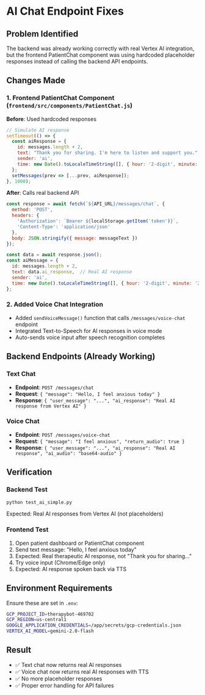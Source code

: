 # AI Chat Endpoint Fixes

## Problem Identified
The backend was already working correctly with real Vertex AI integration, but the frontend PatientChat component was using hardcoded placeholder responses instead of calling the backend API endpoints.

## Changes Made

### 1. Frontend PatientChat Component (`frontend/src/components/PatientChat.js`)

**Before**: Used hardcoded responses
```javascript
// Simulate AI response
setTimeout(() => {
  const aiResponse = {
    id: messages.length + 2,
    text: "Thank you for sharing. I'm here to listen and support you.",
    sender: 'ai',
    time: new Date().toLocaleTimeString([], { hour: '2-digit', minute: '2-digit' })
  };
  setMessages(prev => [...prev, aiResponse]);
}, 1000);
```

**After**: Calls real backend API
```javascript
const response = await fetch(`${API_URL}/messages/chat`, {
  method: 'POST',
  headers: {
    'Authorization': `Bearer ${localStorage.getItem('token')}`,
    'Content-Type': 'application/json'
  },
  body: JSON.stringify({ message: messageText })
});

const data = await response.json();
const aiMessage = {
  id: messages.length + 2,
  text: data.ai_response,  // Real AI response
  sender: 'ai',
  time: new Date().toLocaleTimeString([], { hour: '2-digit', minute: '2-digit' })
};
```

### 2. Added Voice Chat Integration
- Added `sendVoiceMessage()` function that calls `/messages/voice-chat` endpoint
- Integrated Text-to-Speech for AI responses in voice mode
- Auto-sends voice input after speech recognition completes

## Backend Endpoints (Already Working)

### Text Chat
- **Endpoint**: `POST /messages/chat`
- **Request**: `{ "message": "Hello, I feel anxious today" }`
- **Response**: `{ "user_message": "...", "ai_response": "Real AI response from Vertex AI" }`

### Voice Chat  
- **Endpoint**: `POST /messages/voice-chat`
- **Request**: `{ "message": "I feel anxious", "return_audio": true }`
- **Response**: `{ "user_message": "...", "ai_response": "Real AI response", "ai_audio": "base64-audio" }`

## Verification

### Backend Test
```bash
python test_ai_simple.py
```
Expected: Real AI responses from Vertex AI (not placeholders)

### Frontend Test
1. Open patient dashboard or PatientChat component
2. Send text message: "Hello, I feel anxious today"
3. Expected: Real therapeutic AI response, not "Thank you for sharing..."
4. Try voice input (Chrome/Edge only)
5. Expected: AI response spoken back via TTS

## Environment Requirements

Ensure these are set in `.env`:
```bash
GCP_PROJECT_ID=therapybot-469702
GCP_REGION=us-central1
GOOGLE_APPLICATION_CREDENTIALS=/app/secrets/gcp-credentials.json
VERTEX_AI_MODEL=gemini-2.0-flash
```

## Result
- ✅ Text chat now returns real AI responses
- ✅ Voice chat now returns real AI responses with TTS
- ✅ No more placeholder responses
- ✅ Proper error handling for API failures